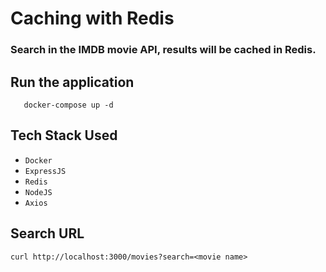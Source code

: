 # Caching with Redis
### Search in the IMDB movie API, results will be cached in Redis.

## Run the application

```
   docker-compose up -d
```

## Tech Stack Used

- `Docker`
- `ExpressJS`
- `Redis`
- `NodeJS`
- `Axios`

## Search URL
```
curl http://localhost:3000/movies?search=<movie name>
```